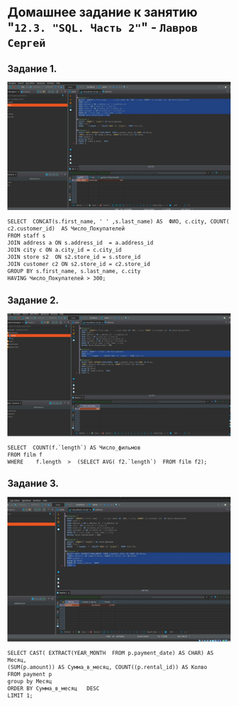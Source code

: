 # Домашнее задание к занятию "`12.3. "SQL. Часть 2"`" - `Лавров Сергей`

## Задание 1. 
  ![alt text](https://github.com/SergeyLavrov/8.1.-Git/blob/main/img/sql2_1.jpg)
  
```
SELECT  CONCAT(s.first_name, ' ' ,s.last_name) AS  ФИО, c.city, COUNT( c2.customer_id)  AS Число_Покупателей  
FROM staff s 
JOIN address a ON s.address_id  = a.address_id 
JOIN city c ON a.city_id = c.city_id 
JOIN store s2  ON s2.store_id = s.store_id 
JOIN customer c2 ON s2.store_id = c2.store_id  
GROUP BY s.first_name, s.last_name, c.city 
HAVING Число_Покупателей > 300;

```
  
## Задание 2. 
  ![alt text](https://github.com/SergeyLavrov/8.1.-Git/blob/main/img/sql2_2.jpg)
  
  ```
SELECT  COUNT(f.`length`) AS Число_фильмов
FROM film f 
WHERE    f.length  >  (SELECT AVG( f2.`length`)  FROM film f2);

```
## Задание 3. 
  ![alt text](https://github.com/SergeyLavrov/8.1.-Git/blob/main/img/sql2_3.jpg)
  
  ```
SELECT CAST( EXTRACT(YEAR_MONTH  FROM p.payment_date) AS CHAR) AS Месяц,
(SUM(p.amount)) AS Сумма_в_месяц, COUNT((p.rental_id)) AS Колво 
FROM payment p 
group by Месяц
ORDER BY Сумма_в_месяц   DESC  
LIMIT 1;

```


